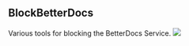 ## BlockBetterDocs
Various tools for blocking the BetterDocs Service.
![](https://i.imgur.com/FzUKfQo.png)
